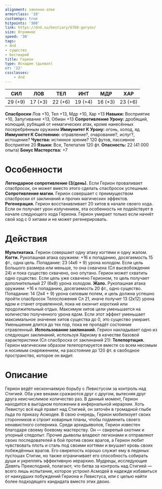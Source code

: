 ```yaml
---
alignment: законно-злое
armorclass: '19'
customnpc: true
hitpoints: '300'
link: https://dnd.su/bestiary/6760-geryon/
size: Огромное
speed: '30'
tags:
- dnd
- существо
- бестиарий
title: Герион
type: Исчадие (дьявол)
cr: '22'
cssclasses:
    - dnd
---
```



| СИЛ | ЛОВ | ТЕЛ | ИНТ | МДР | ХАР |
|---|---|---|---|---|---|
| 29 (+9) | 17 (+3) | 22 (+6) | 19 (+4) | 16 (+3) | 23 (+6) |
**Спасброски** Лов +10, Тел +13, Мдр +10, Хар +13
**Навыки:** Восприятие +10, Запугивание +13, Обман +13
**Сопротивление Урону:** дробящий, колющий, рубящий от немагических атак, кроме нанесённых посеребрённым оружием
**Иммунитет К Урону:** огонь, холод, яд
**Иммунитет К Состоянию:** отравление?, очарование?, испуг?, истощение?
**Чувства:** истинное зрение? 120 футов, пассивное Восприятие 20
**Языки:** Все, Телепатия 120 фт.
**Опасность:** 22 (41 000 опыта)
**Бонус Мастерства:** +7


# Особенности
**Легендарное сопротивление (3/день).** Если Герион проваливает спасбросок, он может вместо этого сделать спасбросок успешным.
**Сопротивление магии.** Герион совершает с преимуществом спасброски от заклинаний и прочих магических эффектов.
**Регенерация.** Герион восстанавливает 20 хитов в начале своего хода. Если он получает урон излучением, эта особенность не подействует в начале следующего хода Гериона. Герион умирает только если начнёт свой ход с 0 хитами и не может регенерировать.


# Действия
**Мультиатака.** Герион совершает одну атаку когтями и одну жалом.
**Когти.** Рукопашная атака оружием: +16 к попаданию, досягаемость 15 фт., одна цель. Попадание: 23 (4к6 + 9) урона холодом. Если цель Большого размера или меньше, то она схвачена (Сл высвобождения 24) и пока существо схвачено, оно опутано. Герион может схватить одно существо. Если цель уже схвачено Герионом, то цель получает дополнительный 27 (6к8) урона холодом.
**Жало.** Рукопашная атака оружием: +16 к попаданию, досягаемость 20 фт., одно существо. Попадание: 14 (2к4 + 9) урона силовым полем, и цель должна успешно пройти спасбросок Телосложения Сл 21, иначе получит 13 (2к12) урона ядом и станет отравленной, пока не окончит короткий или продолжительный отдых. Максимум хитов цели уменьшается на количество полученного урона ядом. Если этот эффект уменьшает максимальное значение хитов существа до 0, это существо умирает. Уменьшение длится до тех пор, пока не пропадёт состояние отравленный.
**Использование заклинаний.** Герион накладывает одно из следующих заклинаний, используя Харизму в качестве базовой характеристики (Сл спасброска от заклинаний 21):
**Телепортация.** Герион магическим образом телепортируется вместе со всем несомым и носимым снаряжением, на расстояние до 120 фт. в свободное пространство, которое он видит.


# Описание
Герион ведёт нескончаемую борьбу с Левистусом за контроль над Стигией. Оба уже веками сражаются друг с другом, вытесняя друг друга неисчислимое количество раз. В данный момент, Герион находится в выгодном положении в инфернальной иерархии. Хоть Левистус всё ещё правит над Стигией, он заточён в громадной глыбе льда по приказу Асмодея. В свою очередь, Герион мобилизует своих сторонников и строит коварные планы, чтобы подменить своего ненавистного соперника. Среди архидьяволов, Герион известен благодаря своему боевому мастерству. Он — свирепый охотник и упорный следопыт. Прочие дьяволы владеют легионами и отправляют своих последователей в бой против своих врагов, а Герион любит чувствовать плоть и сталь под своими когтями и вкушает кровь своих побеждённых врагов. Его свирепость хорошо служит ему в ледяных пустошах Стигии, но также ограничивает его способность собирать души и укреплять эффективную иерархию. Мудрецы, исследующие Девять Преисподней, полагают, что битва за контроль над Стигией — всего лишь испытание, которое устроил Асмодей в надежде избавиться от наихудших побуждений Гериона и Левистуса, или с целью найти более подходящего кандидата вместо этих двоих.